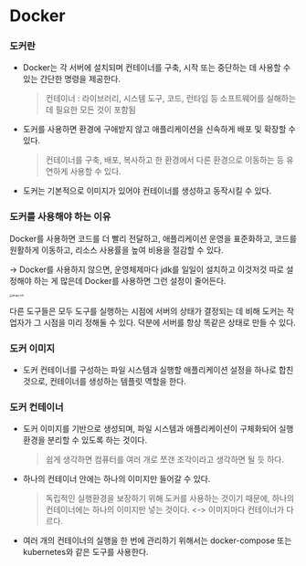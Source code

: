 # Docker

### 도커란

+ Docker는 각 서버에 설치되며 컨테이너를 구축, 시작 또는 중단하는 데 사용할 수 있는 간단한 명령을 제공한다.

  > 컨테이너 : 라이브러리, 시스템 도구, 코드, 런타임 등 소프트웨어를 실해하는 데 필요한 모든 것이 포함됨

+ 도커를 사용하면 환경에 구애받지 않고 애플리케이션을 신속하게 배포 및 확장할 수 있다.

  > 컨테이너를 구축, 배포, 복사하고 한 환경에서 다른 환경으로 이동하는 등 유연하게 사용할 수 있다.

+  도커는 기본적으로 이미지가 있어야 컨테이너를 생성하고 동작시킬 수 있다.



### 도커를 사용해야 하는 이유

Docker를 사용하면 코드를 더 빨리 전달하고, 애플리케이션 운영을 표준화하고, 코드를 원활하게 이동하고, 리소스 사용률을 높여 비용을 절감할 수 있다.

-> Docker를 사용하지 않으면, 운영체제마다 jdk를 일일이 설치하고 이것저것 따로 설정해야 하는 게 많은데 Docker를 사용하면 그런 설정이 줄어든다.



<img src="https://d2uleea4buiacg.cloudfront.net/files/fda/fda75bc98a7a5f0dcd4a546e5454f15a7ef42972be5220b58045509b428a39d0.m.png" alt="image info" style="zoom:30%;" />

다른 도구들은 모두 도구를 실행하는 시점에 서버의 상태가 결정되는 데 비해 도커는 작업자가 그 시점을 미리 정해둘 수 있다. 덕분에 서버를 항상 똑같은 상태로 만들 수 있다.



### 도커 이미지

+ 도커 컨테이너를 구성하는 파일 시스템과 실행할 애플리케이션 설정을 하나로 합친 것으로, 컨테이너를 생성하는 템플릿 역할을 한다.



### 도커 컨테이너

+ 도커 이미지를 기반으로 생성되며, 파일 시스템과 애플리케이션이 구체화되어 실행 환경을 분리할 수 있도록 하는 것이다. 

  > 쉽게 생각하면 컴퓨터를 여러 개로 쪼갠 조각이라고 생각하면 될 듯 하다.

+ 하나의 컨테이너 안에는 하나의 이미지만 들어갈 수 있다. 

  > 독립적인 실행환경을 보장하기 위해 도커를 사용하는 것이기 때문에, 하나의 컨테이너에는 하나의 이미지만 넣는 것이다. <-> 이미지마다 컨테이너가 다르다.

+ 여러 개의 컨테이너의 실행을 한 번에 관리하기 위해서는 docker-compose 또는 kubernetes와 같은 도구를 사용한다.

